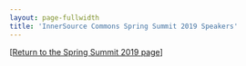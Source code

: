 ```yaml
---
layout: page-fullwidth
title: 'InnerSource Commons Spring Summit 2019 Speakers'
---
```


[[Return to the Spring Summit 2019 page](/InnerSourceCommons/events/isc-spring-2019/)]

